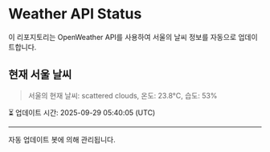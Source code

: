 
# Weather API Status

이 리포지토리는 OpenWeather API를 사용하여 서울의 날씨 정보를 자동으로 업데이트합니다.

## 현재 서울 날씨
> 서울의 현재 날씨: scattered clouds, 온도: 23.8°C, 습도: 53%

⏳ 업데이트 시간: 2025-09-29 05:40:05 (UTC)

---
자동 업데이트 봇에 의해 관리됩니다.
